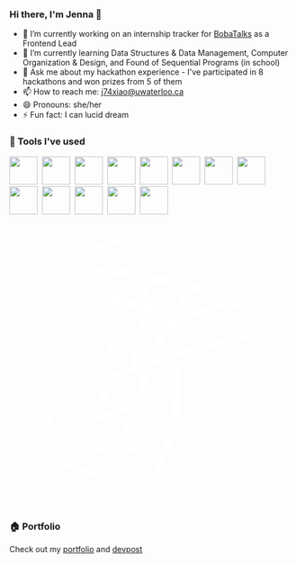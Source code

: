 ### Hi there, I'm Jenna 👋

- 🔭 I’m currently working on an internship tracker for [BobaTalks](https://www.linkedin.com/company/bobatalks/) as a Frontend Lead 
- 🌱 I’m currently learning Data Structures & Data Management, Computer Organization & Design, and Found of Sequential Programs (in school)
- 💬 Ask me about my hackathon experience - I've participated in 8 hackathons and won prizes from 5 of them
- 📫 How to reach me: j74xiao@uwaterloo.ca
- 😄 Pronouns: she/her
- ⚡ Fun fact: I can lucid dream

### 🔧 Tools I've used
<img src="https://cdn.jsdelivr.net/gh/devicons/devicon/icons/javascript/javascript-plain.svg" width="50px"/>&nbsp;&nbsp;<img src="https://cdn.jsdelivr.net/gh/devicons/devicon/icons/react/react-original-wordmark.svg" width="50px"/>&nbsp;&nbsp;<img src="https://cdn.jsdelivr.net/gh/devicons/devicon/icons/materialui/materialui-original.svg" width="50px"/>&nbsp;&nbsp;<img src="https://cdn.jsdelivr.net/gh/devicons/devicon/icons/nodejs/nodejs-plain-wordmark.svg" width="50px"/>&nbsp;&nbsp;<img src="https://cdn.jsdelivr.net/gh/devicons/devicon/icons/typescript/typescript-plain.svg" width="50px"/>&nbsp;&nbsp;<img src="https://cdn.jsdelivr.net/gh/devicons/devicon/icons/python/python-original.svg" width="50px"/>&nbsp;&nbsp;<img src="https://cdn.jsdelivr.net/gh/devicons/devicon/icons/mongodb/mongodb-plain-wordmark.svg" width="50px"/>&nbsp;&nbsp;<img src="https://cdn.jsdelivr.net/gh/devicons/devicon/icons/java/java-original.svg" width="50px"/>&nbsp;&nbsp;<img src="https://cdn.jsdelivr.net/gh/devicons/devicon/icons/vscode/vscode-original.svg" width="50px"/>&nbsp;&nbsp;<img src="https://cdn.jsdelivr.net/gh/devicons/devicon/icons/c/c-original.svg" width="50px"/>&nbsp;&nbsp;<img src="https://cdn.jsdelivr.net/gh/devicons/devicon/icons/cplusplus/cplusplus-original.svg" width="50px"/>&nbsp;&nbsp;<img src="https://cdn.jsdelivr.net/gh/devicons/devicon/icons/bitbucket/bitbucket-original-wordmark.svg" width="50px"/>&nbsp;&nbsp;<img src="https://cdn.jsdelivr.net/gh/devicons/devicon/icons/figma/figma-original.svg" width="50px"/>

<svg viewBox="0 0 128 128" color="white">
<path fill="#ffffff" d="M55.25 4.15c-.33.11-2.1.68-3.96 1.29-10 3.27-17.08 7.06-18.84 10.06-.67 1.15-.8 2.08-.4 3.01.44 1.05 1.25 1.84 3.47 3.41 1.04.73 2.81 2.26 3.96 3.41 5.5 5.49 8.17 12.22 7.87 19.83-.34 8.56-4.35 17.12-12.03 25.69-2.68 2.99-5.43 5.48-10.71 9.71-4.4 3.52-6.79 5.8-8.42 8.01-4.99 6.8-3.66 12.86 3.96 17.92 6.72 4.47 18.56 8.19 32.51 10.21 4.68.68 9.97 1.11 11.24.92l.89-.13 1.4-2.52c7.08-12.75 10.66-24.77 11.09-37.21.19-5.55-.51-12.12-1.7-15.96-.22-.69-.38-1.28-.35-1.3.02-.02 2-.61 4.4-1.33 12.61-3.76 24.81-6.72 34.89-8.47 1.96-.34 3.64-.69 3.73-.78.54-.53-1.03-2.98-3.58-5.61-9.43-9.73-26.09-17.14-45.64-20.29-3.77-.61-4.23-.83-5.63-2.68-2.22-2.94-4.31-7.97-7.16-17.17-.09-.28-.18-.28-.99-.02zm1.3 3.46c1.1 2.99 1.77 5.34 1.77 6.17v.65l-.93-.11c-5.04-.58-13.08-1.83-14.79-2.29-.44-.12-.69-.29-.61-.42.13-.21 1.84-1.03 6.92-3.34 4.74-2.15 6.54-2.95 6.68-2.96.06 0 .49 1.03.96 2.3zm-10.66 6.31c6.15 1.29 10.63 2.1 11.62 2.1.96 0 .85.08-3.67 2.84-3.49 2.12-3.89 2.32-4.77 2.32h-.96l-2.58-2.62c-3.13-3.17-5.25-5.49-5.25-5.75 0-.11.06-.14.15-.09.08.04 2.55.59 5.46 1.2zm-4.54 2.91c1.51 1.76 2.68 3.24 2.62 3.31-.13.13-4.44-.94-7.08-1.75-2.3-.71-2.58-.95-1.97-1.73.4-.52 3.37-3 3.59-3.01.06-.01 1.33 1.41 2.84 3.18zm19.62 3.65c.6 1.43 1.06 2.59 1.04 2.61-.03.02-8.11-1.23-8.82-1.37-.15-.03 1.22-.96 3.06-2.08s3.41-1.97 3.49-1.88c.08.07.63 1.29 1.23 2.72zm-17.62 2.71c.16.16 2.09 6.36 2 6.44-.03.03-.95-1.03-2.04-2.38-1.1-1.35-2.75-3.24-3.7-4.23l-1.71-1.79 2.67.92c1.46.51 2.72.98 2.78 1.04zm7.72.83c3.35.48 6.13.91 6.18.96.04.05-1.98 1.62-4.5 3.5-2.52 1.87-4.6 3.38-4.63 3.35-.03-.03-.28-.81-.56-1.74-.28-.93-1-2.86-1.59-4.31-.59-1.45-1.05-2.63-1.03-2.63.02 0 2.78.4 6.13.87zm8.42 2.68c.74 1.73 1.03 3.39 1.15 6.7.06 1.78.07 3.23.01 3.23-.06 0-1.12-.37-2.35-.81-2.46-.89-7.28-2.48-7.85-2.59-.25-.05.91-1.16 3.96-3.79 2.38-2.05 4.4-3.72 4.49-3.72.1.01.36.45.59.98zm8.64.42c3.71.76 6.95 1.44 7.21 1.5.37.09-.52.65-4.44 2.8-2.7 1.48-5.76 3.16-6.8 3.75-1.05.59-1.91 1.04-1.93 1.02-.02-.02.09-.57.24-1.23.56-2.4.21-5.4-.91-7.79-.33-.69-.6-1.3-.6-1.35 0-.17.67-.05 7.23 1.3zm10.11 4.53c-.19.84-.6 2.27-.93 3.2-.71 2.04-3.3 7.33-3.65 7.47-.14.06-1.36-.51-2.69-1.25-1.33-.74-3.26-1.72-4.27-2.17l-1.84-.82 6.79-4.35c5.63-3.61 6.8-4.29 6.86-3.97.04.2-.08 1.05-.27 1.89zm4.96-1.55c7.04 2.02 14.47 4.75 14.04 5.16-.09.08-1.01.39-2.04.68-5.31 1.51-12.7 4.06-16.16 5.58-1.07.47-2 .82-2.05.77-.05-.05.37-1.61.94-3.45 1.11-3.63 2.4-8.53 2.4-9.16 0-.28.1-.37.35-.3.18.05 1.31.37 2.52.72zm-30.27 7.3c1.61.53 3.48 1.24 4.17 1.59 1.25.63 1.26.64.9 1.03-.64.71-7.63 7.22-7.83 7.29-.1.04-.18-.95-.18-2.38-.01-2.48-.29-6.95-.5-7.95-.16-.73-.03-.72 3.44.42zm44.7 1.29c-1.54 2.54-4.07 6.16-5.9 8.44-1.87 2.34-5.82 6.74-6.05 6.74-.09 0-.66-.71-1.27-1.59-2.25-3.21-4.86-5.99-7.15-7.61-.22-.15-.35-.32-.3-.37.05-.05 3.81-1.43 8.33-3.07 9.16-3.32 13.19-4.67 13.44-4.49.02.03-.47.9-1.1 1.95zm5.73-.43c6.32 4.41 10.62 7.98 12.18 10.11.39.54.68 1 .64 1.03-.04.03-2.07.26-4.53.5-9.81.97-16.8 1.95-20.5 2.89-.99.25-1.82.44-1.83.43-.02-.02.63-.82 1.46-1.81 4.28-5.13 8.14-10.47 9.58-13.24.38-.73.75-1.33.83-1.33.07-.01 1.04.63 2.17 1.42zm-35.43 5.47c1.21.65 2.14 1.25 2.09 1.35-.09.18-10.76 6.02-10.85 5.94-.02-.02.53-1.77 1.23-3.91s1.38-4.46 1.51-5.17l.24-1.3 1.8.96c1 .53 2.77 1.48 3.98 2.13zm-8.93.34c-1.03 3.57-3.12 8.17-4.07 8.97-.22.18-.65-.07-2.06-1.21-.99-.8-2-1.59-2.27-1.77-.26-.18-.45-.37-.41-.42.73-.73 9.23-7.58 9.27-7.47.03.07-.18.93-.46 1.9zm19.32 6.21c1.61 1.07 5.17 4.26 4.98 4.46-.05.05-3.67 1.23-8.03 2.6-4.36 1.38-9.22 2.94-10.8 3.47-1.59.53-2.89.95-2.9.93-.02-.02 1.09-1.28 2.46-2.81 3.57-3.98 7.24-8.25 8.54-9.93l1.12-1.45 1.47.79c.79.44 2.23 1.32 3.16 1.94zm-8.26-2.29c-.1.13-1.06 1.35-2.14 2.72-1.08 1.36-3.66 4.68-5.76 7.37l-3.81 4.9-.13-.83c-.24-1.61-1.1-4.74-1.59-5.81l-.49-1.07 2.42-1.21c2.5-1.25 7.71-4.08 10.15-5.5 1.54-.9 1.64-.94 1.35-.57zm-20.21 5.92c.99.51 1.92 1.17 1.92 1.38 0 .32-6.45 5.3-6.62 5.11-.04-.04.54-1.19 1.29-2.56.76-1.37 1.52-2.9 1.7-3.42.18-.52.46-.94.6-.94.16 0 .66.2 1.11.43zm5.5 6.13c.45.87.91 3.32.67 3.54-.1.09-2.76 1.35-5.93 2.8-3.17 1.45-7.28 3.4-9.17 4.34-1.88.94-3.31 1.6-3.17 1.48.14-.13 2.21-1.86 4.61-3.86 4.64-3.86 9.93-8.47 10.9-9.49l.58-.61.57.55c.32.3.74.86.94 1.25zm-5.21-.05c-.46.41-2.94 2.58-5.5 4.8C42.08 67 39 69.68 37.8 70.73c-2.42 2.11-2.42 2.11.67-1.92 2.39-3.12 3.64-4.28 7.07-6.58 1.67-1.12 4.99-2.99 5.31-2.99.07-.01-.25.34-.71.75zm24.03 2.12c.13.65.28 2.69.35 4.51l.12 3.32-.77-.36c-2.66-1.23-10.13-5.44-9.85-5.55 1.63-.65 9.7-3.33 9.79-3.24.07.07.23.66.36 1.32zm-6.34 5.94c3.11 1.83 5.68 3.35 5.72 3.38.04.03-.37.37-.88.75-.99.73-11.54 6.18-11.68 6.04-.04-.04.1-.95.31-2 .43-2.12.82-8.44.63-10.45-.06-.71-.04-1.21.06-1.15.11.06 2.73 1.6 5.84 3.43zm-8.6-1.34c.24 1.97-.05 5.93-.58 7.99-.63 2.42-.99 3.43-1.26 3.52-.37.13-2.67-1.97-4.08-3.72-1.42-1.76-3.28-5.08-3-5.35.17-.16 8.39-3.55 8.64-3.56.08-.01.21.5.28 1.12zm-10.08 4.95c.87 1.8 2.86 4.4 5.04 6.6 1.4 1.41 1.75 1.87 1.53 2.01-.98.66-5.35 2.71-8.11 3.79-3.35 1.32-7.7 2.82-7.8 2.7-.04-.04.96-1.86 2.22-4.04 2.73-4.74 6.18-11.44 6.18-11.99 0-.7.29-.42.94.93zm-5.16.11c-.05.14-.47 1.18-.92 2.33-1.94 4.92-5.71 11.6-6.55 11.6-.65 0-1.61-3.89-1.88-7.63l-.14-1.88 4.61-2.33c2.54-1.28 4.69-2.33 4.8-2.33.09-.01.13.1.08.24zm30.78 4.55c.02 2.83-1.17 9.68-1.8 10.37-.26.29-3.19-.79-5.82-2.15-2.36-1.22-6.24-3.63-6.24-3.87 0-.07.59-.37 1.33-.68 1.4-.59 7.91-4.07 10.67-5.7l1.59-.94.14.72c.05.39.12 1.42.13 2.25zm-43.43 3.27c.27 2.24.96 4.98 1.82 7.16.35.89.6 1.66.56 1.7-.34.31-14.19 4.12-16.02 4.41l-.87.14.13-.67c.19-.95 1.53-3.69 2.53-5.17 1.24-1.84 4.31-4.92 6.34-6.35 1.51-1.07 5.15-3.19 5.26-3.07.01.01.13.84.25 1.85zm31.42 4.72c4.28 2.05 5.9 2.76 7.95 3.47l1.57.54-.99.5c-5.61 2.84-15.53 6.89-18.1 7.39-.57.11-.65.08-.54-.2.44-1.15 6.36-13.38 6.47-13.38.07-.01 1.72.76 3.64 1.68zm-7.53-.46c-.3 1.44-1.93 6.11-2.88 8.23-.82 1.84-2.72 5.43-3.06 5.77-.15.15-3.53-1.76-5.13-2.9-1.8-1.28-5.74-5.08-5.63-5.43.04-.13 2.44-1.05 5.33-2.05 6.09-2.1 9.5-3.37 10.49-3.88.96-.5 1.04-.47.88.26zm17.03 6.45c-.06.42-.4 2.26-.77 4.12-1.16 5.83-2.57 9.81-3.47 9.81-1.24 0-9.73-2.06-12.47-3.03-1.86-.66-3.47-1.41-4-1.88-.33-.29-.16-.39 2.28-1.39 7.85-3.2 16.9-7.28 17.88-8.06.57-.45.66-.39.55.43zm-39.72 1.78c-.89 1.59-2.72 4.22-6.2 8.92l-2.97 4-.89-.64c-1.25-.89-3.23-3.05-4.06-4.42-.89-1.47-1.5-3.28-1.57-4.66l-.06-1.07 1.47-.15c1.99-.2 7.55-1.35 11.52-2.39 1.8-.47 3.3-.83 3.34-.8.03.04-.23.58-.58 1.21zm8.63 4.11c.99.71 2.35 1.61 3.05 2.02l1.27.74-.57.24c-.32.13-4.93 1.81-10.26 3.74-9.1 3.29-9.7 3.48-9.95 3.14-.15-.2-.25-.41-.23-.48.02-.07 2.48-3.24 5.47-7.07l5.43-6.95 2 1.67c1.12.93 2.8 2.24 3.79 2.95zm2.24 10.45c-1.99 2.97-3.67 5.48-3.73 5.56-.15.2-3.33-.55-5.71-1.34-2.5-.84-5.58-2.4-6.78-3.43l-.87-.75 1.96-.53c8.03-2.19 18.65-5 18.7-4.96.04.01-1.58 2.48-3.57 5.45zm9.56-4.5c4.25 1.46 8.13 2.29 13.16 2.83l1.39.15-3.75 1.35c-9.36 3.38-16.94 5.75-20.76 6.49-1.07.21-2.05.38-2.16.38-.11 0 .66-1.05 1.71-2.32 2.86-3.49 5.96-7.46 6.78-8.68.4-.59.8-1.09.89-1.09.09.01 1.31.4 2.74.89zm13.95 7.88c-1.61 4.16-2.79 6.69-3.21 6.85-.8.31-11.85-1.32-15.22-2.23-2.24-.61-3.67-1.2-3.25-1.35.16-.06 1.76-.43 3.57-.84 5.85-1.32 14.77-4.03 18.46-5.61.48-.2.9-.35.93-.32.02.03-.55 1.6-1.28 3.5z"></path>
</svg>

### 🏠 Portfolio
Check out my [portfolio](http://surl.li/hyqdb) and [devpost](https://devpost.com/jennaxiao?ref_content=user-portfolio&ref_feature=portfolio&ref_medium=global-nav)

  
<!--
**JennaXiao3/JennaXiao3** is a ✨ _special_ ✨ repository because its `README.md` (this file) appears on your GitHub profile.

Here are some ideas to get you started:

- 🔭 I’m currently working on ...
- 🌱 I’m currently learning ...
- 👯 I’m looking to collaborate on ...
- 🤔 I’m looking for help with ...
- 💬 Ask me about ...
- 📫 How to reach me: ...
- 😄 Pronouns: ...
- ⚡ Fun fact: ...
-->

